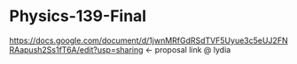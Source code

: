 # Physics-139-Final


https://docs.google.com/document/d/1jwnMRfGdRSdTVF5Uyue3c5eUJ2FNRAapush2Ss1fT6A/edit?usp=sharing <- proposal link @ lydia 

